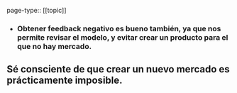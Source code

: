 page-type:: [[topic]]
- ### Obtener feedback negativo es bueno también, ya que nos permite revisar el modelo, y evitar crear un producto para el que no hay mercado.

Sé consciente de que crear un nuevo mercado es prácticamente imposible.
  - 


